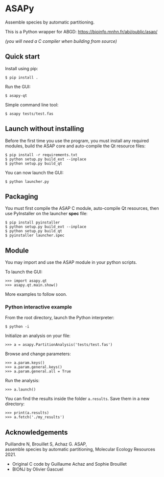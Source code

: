 # ASAPy

Assemble species by automatic partitioning.

This is a Python wrapper for ABGD: <https://bioinfo.mnhn.fr/abi/public/asap/>

*(you will need a C compiler when building from source)*

## Quick start

Install using pip:

```
$ pip install .
```

Run the GUI:

```
$ asapy-qt
```

Simple command line tool:

```
$ asapy tests/test.fas
```

## Launch without installing

Before the first time you use the program, you must install any required modules, build the ASAP core and auto-compile the Qt resource files:
```
$ pip install -r requirements.txt
$ python setup.py build_ext --inplace
$ python setup.py build_qt
```

You can now launch the GUI:
```
$ python launcher.py
```

## Packaging

You must first compile the ASAP C module, auto-compile Qt resources,
then use PyInstaller on the launcher **spec** file:
```
$ pip install pyinstaller
$ python setup.py build_ext --inplace
$ python setup.py build_qt
$ pyinstaller launcher.spec
```

## Module

You may import and use the ASAP module in your python scripts.

To launch the GUI:
```
>>> import asapy.qt
>>> asapy.qt.main.show()
```

More examples to follow soon.

### Python interactive example

From the root directory, launch the Python interpreter:
```
$ python -i
```

Initialize an analysis on your file:
```
>>> a = asapy.PartitionAnalysis('tests/test.fas')
```

Browse and change parameters:
```
>>> a.param.keys()
>>> a.param.general.keys()
>>> a.param.general.all = True
```

Run the analysis:
```
>>> a.launch()
```

You can find the results inside the folder `a.results`.
Save them in a new directory:
```
>>> print(a.results)
>>> a.fetch('./my_results')
```

## Acknowledgements

Puillandre N, Brouillet S, Achaz G. ASAP,\
assemble species by automatic partitioning,
Molecular Ecology Resources 2021.

- Original C code by Guillaume Achaz and Sophie Brouillet
- BIONJ by Olivier Gascuel
